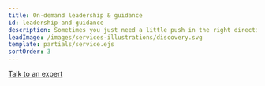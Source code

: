 ```yaml
---
title: On-demand leadership & guidance
id: leadership-and-guidance
description: Sometimes you just need a little push in the right direction. Our senior staff can help with that. From product roadmapping sessions to full technical architecture, we’ve got someone that can help you make that next leap forward.
leadImage: /images/services-illustrations/discovery.svg
template: partials/service.ejs
sortOrder: 3
---
```


<a class="button--default" href="/contact#experts">Talk to an expert</a>